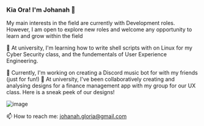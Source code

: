 ### Kia Ora! I'm Johanah 👋
My main interests in the field are currently with Development roles. However, I am open to explore new roles and welcome any opportunity to learn and grow within the field

🌱 At university, I'm learning how to write shell scripts with on Linux for my Cyber Security class, and the fundementals of User Experience Engineering.

🔭 Currently, I'm working on creating a Discord music bot for with my friends (just for fun!) 
🔭 At university, I've been collaboratively creating and analysing designs for a finance management app with my group for our UX class. Here is a sneak peek of our designs!

![image](https://user-images.githubusercontent.com/87348118/169195336-e69e3c05-2b40-413f-b1c1-9494b20ffc3a.png)


📫 How to reach me: johanah.gloria@gmail.com
<!--
**johanahg/johanahg** is a ✨ _special_ ✨ repository because its `README.md` (this file) appears on your GitHub profile.

Here are some ideas to get you started:

- 🔭 I’m currently working on ...
- 🌱 I’m currently learning ...
- 👯 I’m looking to collaborate on ...
- 🤔 I’m looking for help with ...
- 💬 Ask me about ...
- 📫 How to reach me: ...
- 😄 Pronouns: ...
- ⚡ Fun fact: ...
-->
